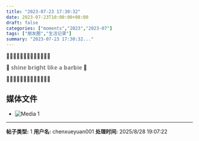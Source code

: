 ```yaml
---
title: "2023-07-23 17:30:32"
date: 2023-07-23T10:00:00+08:00
draft: false
categories: ["moments","2023","2023-07"]
tags: ["朋友圈","生活记录"]
summary: "2023-07-23 17:30:32..."
---
```


​💖🌟💖🌟💖🌟💖🌟💖🌟💖🌟💖

🎀  𝕤𝕙𝕚𝕟𝕖 𝕓𝕣𝕚𝕘𝕙𝕥 𝕝𝕚𝕜𝕖 𝕒 𝕓𝕒𝕣𝕓𝕚𝕖  🎀

​💖🌟💖🌟💖🌟💖🌟💖🌟💖🌟💖

## 媒体文件

- ![Media 1](/Moments/photos/2023-07-23/202307231730320.jpg)

---

**帖子类型:** 1
**用户名:** chenxueyuan001
**处理时间:** 2025/8/28 19:07:22